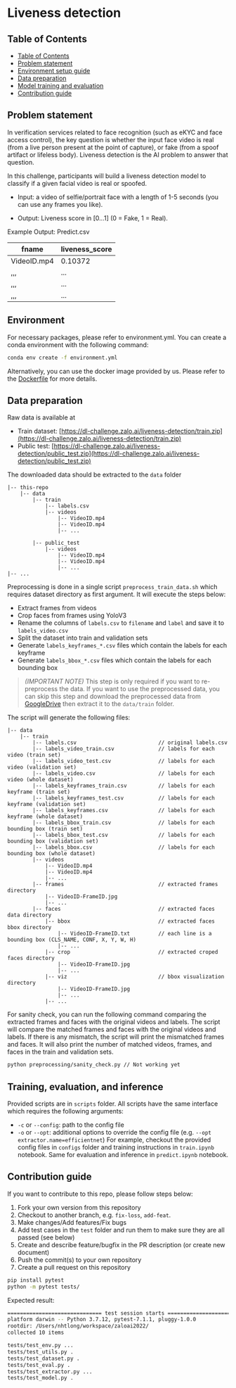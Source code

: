 # Liveness detection

## Table of Contents
<!-- table of content of this file -->
- [Table of Contents](#table-of-contents)
- [Problem statement](#problem-statement)
- [Environment setup guide](#environment)
- [Data preparation](#data-preparation)
- [Model training and evaluation](#training-evaluation-and-inference)
- [Contribution guide](#contribution-guide)


## Problem statement

In verification services related to face recognition (such as eKYC and face access control), the key question is whether the input face video is real (from a live person present at the point of capture), or fake (from a spoof artifact or lifeless body). Liveness detection is the AI problem to answer that question.

In this challenge, participants will build a liveness detection model to classify if a given facial video is real or spoofed.

- Input: a video of selfie/portrait face with a length of 1-5 seconds (you can use any frames you like).

- Output: Liveness score in [0...1] (0 = Fake, 1 = Real).

Example Output: Predict.csv

| fname        | liveness_score |
|--------------|----------------|
| VideoID.mp4  | 0.10372        |
| ,,,          | ...            |
| ,,,          | ...            |
| ,,,          | ...            |
## Environment

For necessary packages, please refer to environment.yml. You can create a conda environment with the following command:

```bash
conda env create -f environment.yml 
```

Alternatively, you can use the docker image provided by us. Please refer to the [Dockerfile](Dockerfile) for more details.


## Data preparation

Raw data is available at 
- Train dataset: [https://dl-challenge.zalo.ai/liveness-detection/train.zip](https://dl-challenge.zalo.ai/liveness-detection/train.zip)
- Public test: [https://dl-challenge.zalo.ai/liveness-detection/public_test.zip](https://dl-challenge.zalo.ai/liveness-detection/public_test.zip)

The downloaded data should be extracted to the `data` folder

```text
|-- this-repo
    |-- data
        |-- train
            |-- labels.csv
            |-- videos
                |-- VideoID.mp4
                |-- VideoID.mp4
                |-- ...

        |-- public_test
            |-- videos
                |-- VideoID.mp4
                |-- VideoID.mp4
                |-- ...
|-- ...
```

Preprocessing is done in a single script `preprocess_train_data.sh` which requires dataset directory as first argument. It will execute the steps below:
- Extract frames from videos
- Crop faces from frames using YoloV3
- Rename the columns of `labels.csv` to `filename` and `label` and save it to `labels_video.csv`
- Split the dataset into train and validation sets
- Generate `labels_keyframes_*.csv` files which contain the labels for each keyframe
- Generate `labels_bbox_*.csv` files which contain the labels for each bounding box

> *(IMPORTANT NOTE)* This step is only required if you want to re-preprocess the data. If you want to use the preprocessed data, you can skip this step and download the preprocessed data from [GoogleDrive](https://drive.google.com/drive/u/2/folders/1Fx_UW9Ic-crr7Z57Z-3fv9tZVm8vl2EW) then extract it to the `data/train` folder.

The script will generate the following files:

```text
|-- data
    |-- train
        |-- labels.csv                          // original labels.csv
        |-- labels_video_train.csv              // labels for each video (train set)
        |-- labels_video_test.csv               // labels for each video (validation set)
        |-- labels_video.csv                    // labels for each video (whole dataset)
        |-- labels_keyframes_train.csv          // labels for each keyframe (train set)
        |-- labels_keyframes_test.csv           // labels for each keyframe (validation set)
        |-- labels_keyframes.csv                // labels for each keyframe (whole dataset)
        |-- labels_bbox_train.csv               // labels for each bounding box (train set)
        |-- labels_bbox_test.csv                // labels for each bounding box (validation set)
        |-- labels_bbox.csv                     // labels for each bounding box (whole dataset)
        |-- videos
            |-- VideoID.mp4
            |-- VideoID.mp4
            |-- ...
        |-- frames                              // extracted frames directory
            |-- VideoID-FrameID.jpg
            |-- ...
        |-- faces                               // extracted faces data directory
            |-- bbox                            // extracted faces bbox directory
                |-- VideoID-FrameID.txt         // each line is a bounding box (CLS_NAME, CONF, X, Y, W, H)
                |-- ...
            |-- crop                            // extracted croped faces directory
                |-- VideoID-FrameID.jpg
                |-- ...
            |-- viz                             // bbox visualization directory
                |-- VideoID-FrameID.jpg
                |-- ...
            |-- ...
```

For sanity check, you can run the following command comparing the extracted frames and faces with the original videos and labels. The script will compare the matched frames and faces with the original videos and labels. If there is any mismatch, the script will print the mismatched frames and faces. It will also print the number of matched videos, frames, and faces in the train and validation sets.

```bash
python preprocessing/sanity_check.py // Not working yet
```

## Training, evaluation, and inference

Provided scripts are in `scripts` folder. All scripts have the same interface which requires the following arguments:
- `-c` or `--config`: path to the config file
- `-o` or `--opt`: additional options to override the config file (e.g. `--opt extractor.name=efficientnet`)
For example, checkout the provided config files in `configs` folder and training instructions in `train.ipynb` notebook. Same for evaluation and inference in `predict.ipynb` notebook.

## Contribution guide

If you want to contribute to this repo, please follow steps below:

1. Fork your own version from this repository
1. Checkout to another branch, e.g. `fix-loss`, `add-feat`.
1. Make changes/Add features/Fix bugs
1. Add test cases in the `test` folder and run them to make sure they are all passed (see below)
1. Create and describe feature/bugfix in the PR description (or create new document)
1. Push the commit(s) to your own repository
1. Create a pull request on this repository

```bash
pip install pytest
python -m pytest tests/
```

Expected result:

```bash
============================== test session starts ===============================
platform darwin -- Python 3.7.12, pytest-7.1.1, pluggy-1.0.0
rootdir: /Users/nhtlong/workspace/zaloai2022/
collected 10 items

tests/test_env.py ...                                                      [ 30%]
tests/test_utils.py .                                                      [ 40%]
tests/test_dataset.py .                                                    [ 50%]
tests/test_eval.py .                                                       [ 60%]
tests/test_extractor.py ...                                                [ 90%]
tests/test_model.py .                                                      [100%]
```
